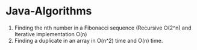 # Java-Algorithms

1. Finding the nth number in a Fibonacci sequence (Recursive O(2^n) and Iterative implementation O(n)
2. Finding a duplicate in an array in O(n^2) time and O(n) time.
